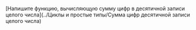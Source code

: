 [Напишите функцию, вычисляющую сумму цифр в десятичной записи целого числа](../Циклы и простые типы/Сумма цифр десятичной записи целого числа)